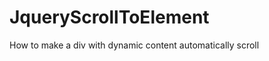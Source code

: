 JqueryScrollToElement
=====================

How to make a div with dynamic content automatically scroll
